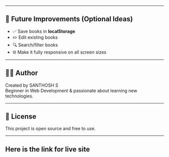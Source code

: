
---

## 🎯 Future Improvements (Optional Ideas)

- ✅ Save books in **localStorage**
- ✏️ Edit existing books
- 🔍 Search/filter books
- 🌐 Make it fully responsive on all screen sizes

---

## 🧑‍💻 Author

Created by SANTHOSH S  
Beginner in Web Development & passionate about learning new technologies.

---

## 📄 License

This project is open source and free to use.

---
## Here is the link for live site

